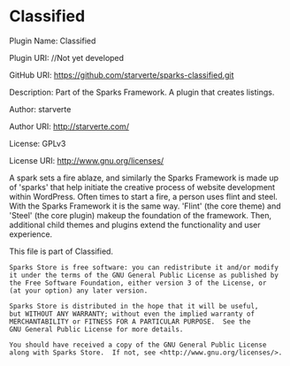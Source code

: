 Classified
=====
Plugin Name: Classified

Plugin URI: //Not yet developed

GitHub URI: https://github.com/starverte/sparks-classified.git

Description: Part of the Sparks Framework. A plugin that creates listings.

Author: starverte

Author URI: http://starverte.com/

License: GPLv3

License URI: http://www.gnu.org/licenses/

A spark sets a fire ablaze, and similarly the Sparks Framework is made up of 'sparks' that help initiate
the creative process of website development within WordPress. Often times to start a fire, a person uses flint and steel.
With the Sparks Framework it is the same way. 'Flint' (the core theme) and 'Steel' (the core plugin) makeup the foundation
of the framework. Then, additional child themes and plugins extend the functionality and user experience.

This file is part of Classified.

    Sparks Store is free software: you can redistribute it and/or modify
    it under the terms of the GNU General Public License as published by
    the Free Software Foundation, either version 3 of the License, or
   	(at your option) any later version.

   	Sparks Store is distributed in the hope that it will be useful,
   	but WITHOUT ANY WARRANTY; without even the implied warranty of
   	MERCHANTABILITY or FITNESS FOR A PARTICULAR PURPOSE.  See the
   	GNU General Public License for more details.

   	You should have received a copy of the GNU General Public License
   	along with Sparks Store.  If not, see <http://www.gnu.org/licenses/>.

